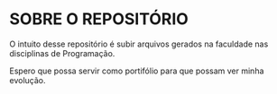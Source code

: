 # SOBRE O REPOSITÓRIO

O intuito desse repositório é subir arquivos gerados na faculdade nas disciplinas de Programação.

Espero que possa servir como portifólio para que possam ver minha evolução.
